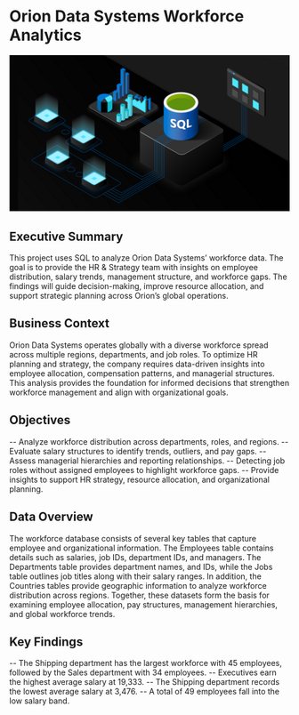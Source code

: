 # Orion Data Systems Workforce Analytics

![Header image](sql-image.png)

## Executive Summary
This project uses SQL to analyze Orion Data Systems’ workforce data. The goal is to provide the HR & Strategy team with insights on employee distribution, salary trends, management structure, and workforce gaps. The findings will guide decision-making, improve resource allocation, and support strategic planning across Orion’s global operations.

## Business Context
Orion Data Systems operates globally with a diverse workforce spread across multiple regions, departments, and job roles. To optimize HR planning and strategy, the company requires data-driven insights into employee allocation, compensation patterns, and managerial structures. This analysis provides the foundation for informed decisions that strengthen workforce management and align with organizational goals.

## Objectives
-- Analyze workforce distribution across departments, roles, and regions.
-- Evaluate salary structures to identify trends, outliers, and pay gaps.
-- Assess managerial hierarchies and reporting relationships.
-- Detecting job roles without assigned employees to highlight workforce gaps.
-- Provide insights to support HR strategy, resource allocation, and organizational planning.

## Data Overview
The workforce database consists of several key tables that capture employee and organizational information. The Employees table contains details such as salaries, job IDs, department IDs, and  managers. The Departments table provides department names, and IDs, while the Jobs table outlines job titles along with their salary ranges. In addition, the  Countries tables provide geographic information to analyze workforce distribution across regions. Together, these datasets form the basis for examining employee allocation, pay structures, management hierarchies, and global workforce trends.

## Key Findings
-- The Shipping department has the largest workforce with 45 employees, followed by the Sales department with 34 employees.
-- Executives earn the highest average salary at 19,333.
-- The Shipping department records the lowest average salary at 3,476.
-- A total of 49 employees fall into the low salary band.


